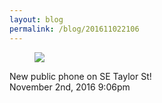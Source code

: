 ```yaml
---
layout: blog
permalink: /blog/201611022106
---
```


<figure class="tmblr-full" data-orig-height="3024" data-orig-width="4032"><img src="/blog/images/152672056529_0.jpg" data-orig-height="3024" data-orig-width="4032"/></figure>New public phone on SE Taylor St!



<div id="footer">
<span id="timestamp"> November 2nd, 2016 9:06pm </span>
</div>

